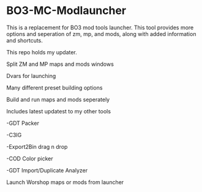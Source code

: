 # BO3-MC-Modlauncher

This is a replacement for BO3 mod tools launcher. 
This tool provides more options and seperation of zm, mp, and mods, along with added information and shortcuts.

This repo holds my updater.

Split ZM and MP maps and mods windows

Dvars for launching

Many different preset building options

Build and run maps and mods seperately

Includes latest updatest to my other tools

   -GDT Packer
   
   -C3IG
   
   -Export2Bin drag n drop
   
   -COD Color picker
   
   -GDT Import/Duplicate Analyzer
   
Launch Worshop maps or mods from launcher



